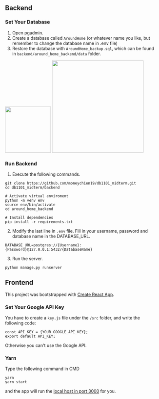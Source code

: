 ## Backend

### Set Your Database

1. Open pgadmin.
2. Create a database called `AroundHome` (or whatever name you like, but remember to change the database name in .env file)
3. Restore the database with `AroundHome_backup.sql`, which can be found in `backend/around_home_backend/data` folder.

<!-- ![](https://i.imgur.com/IDnynRR.jpg)
![](https://i.imgur.com/3GZX8bg.jpg) -->

<div>
    <img src="https://i.imgur.com/IDnynRR.jpg" width="150" /> <img src="https://i.imgur.com/3GZX8bg.jpg" width="300"/>
</div>

### Run Backend

1. Execute the following commands.

```
git clone https://github.com/moneychien19/db1101_midterm.git
cd db1101_midterm/backend

# Activate virtual enviroment
python -m venv env
source env/bin/activate
cd around_home_backend

# Install dependencies
pip install -r requirements.txt
```

2. Modify the last line in `.env` file. Fill in your username, password and database name in the DATABASE_URL.

```
DATABASE_URL=postgres://{Username}:{Password}@127.0.0.1:5432/{DatabaseName}
```

3. Run the server.

```
python manage.py runserver
```

## Frontend

This project was bootstrapped with [Create React App](https://github.com/facebook/create-react-app).

### Set Your Google API Key

You have to create a `key.js` file under the `/src` folder, and write the following code:

```
const API_KEY = {YOUR_GOOGLE_API_KEY};
export default API_KEY;
```

Otherwise you can't use the Google API.

### Yarn

Type the following command in CMD

```
yarn
yarn start
```

and the app will run the [local host in port 3000](http://localhost:3000) for you.
